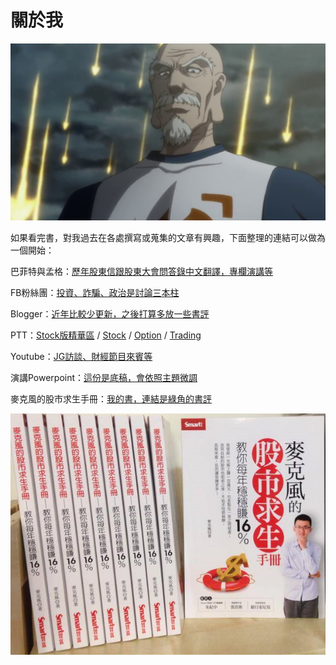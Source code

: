 # 關於我

![&#x5E0C;&#x671B;&#x5927;&#x5BB6;&#x5728;&#x81EA;&#x5DF1;&#x64C5;&#x9577;&#x7684;&#x9818;&#x57DF;&#xFF0C;&#x90FD;&#x62B1;&#x6301;&#x5C3C;&#x7279;&#x7F85;&#x935B;&#x934A;&#x611F;&#x8B1D;&#x6B63;&#x62F3;&#x7684;&#x7CBE;&#x795E;](../.gitbook/assets/maxresdefault.jpg)

如果看完書，對我過去在各處撰寫或蒐集的文章有興趣，下面整理的連結可以做為一個開始：

巴菲特與孟格：[歷年股東信跟股東大會問答錄中文翻譯，專欄演講等](https://sites.google.com/view/buffett)

FB粉絲團：[投資、詐騙、政治是討論三本柱](https://www.facebook.com/mktsurvivalkit/)

Blogger：[近年比較少更新，之後打算多放一些書評](https://stasistw.blogspot.com/)

PTT：[Stock版精華區](https://www.ptt.cc/man/Stock/D2A8/D23/index.html) / [Stock](https://www.ptt.cc/bbs/Stock/search?q=author%3Astasis) / [Option](https://www.ptt.cc/bbs/Option/search?q=author%3Astasis) / [Trading](https://www.ptt.cc/bbs/Trading/search?q=author%3Astasis)  
  
Youtube：[JG訪談、財經節目來賓等](https://www.youtube.com/results?search_query=%E9%BA%A5%E5%85%8B%E9%A2%A8+%E9%99%B3%E5%BD%A5%E6%96%87)

演講Powerpoint：[這份是底稿，會依照主題微調](https://drive.google.com/file/d/1vHzdyiclJ1MPPn1RUZivPKWWBmKELPwg/view)

麥克風的股市求生手冊：[我的書，連結是綠角的書評](http://greenhornfinancefootnote.blogspot.com/2016/03/blog-post.html)

![&#x5BEB;&#x66F8;&#x82B1;&#x7684;&#x6642;&#x9593;&#x8DDF;&#x7248;&#x7A05;&#x6536;&#x5165;&#x4E0D;&#x6210;&#x6BD4;&#x4F8B;&#xFF0C;CP&#x771F;&#x7684;&#x8D85;&#x4F4E;](../.gitbook/assets/book.png)

